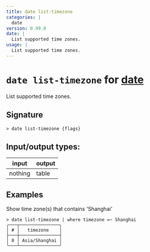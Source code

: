 ```yaml
---
title: date list-timezone
categories: |
  date
version: 0.99.0
date: |
  List supported time zones.
usage: |
  List supported time zones.
---
```

<!-- This file is automatically generated. Please edit the command in https://github.com/nushell/nushell instead. -->

# `date list-timezone` for [date](/commands/categories/date.md)

<div class='command-title'>List supported time zones.</div>

## Signature

```> date list-timezone {flags} ```


## Input/output types:

| input   | output |
| ------- | ------ |
| nothing | table  |

## Examples

Show time zone(s) that contains 'Shanghai'
```nu
> date list-timezone | where timezone =~ Shanghai
╭───┬───────────────╮
│ # │   timezone    │
├───┼───────────────┤
│ 0 │ Asia/Shanghai │
╰───┴───────────────╯

```
